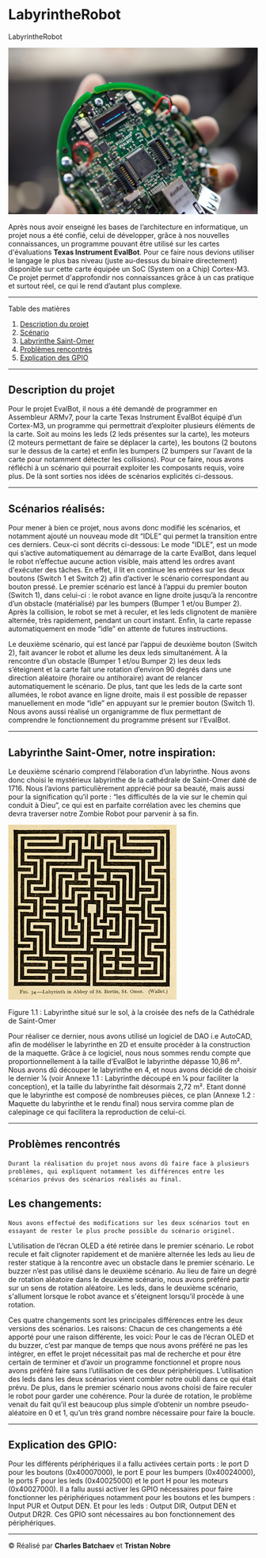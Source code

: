 # LabyrintheRobot
LabyrintheRobot

![](./Images/evalbot.jpg)

Après nous avoir enseigné les bases de l’architecture en informatique, un projet nous a été confié, celui de développer, grâce à nos nouvelles connaissances, un programme pouvant être utilisé sur les cartes d'évaluations **Texas Instrument EvalBot**. Pour ce faire nous devions utiliser le langage le plus bas niveau (juste au-dessus du binaire directement) disponible sur cette carte équipée un SoC (System on a Chip) Cortex-M3. Ce projet permet d'approfondir nos connaissances grâce à un cas pratique et surtout réel, ce qui le rend d’autant plus complexe.

*******

Table des matières
1. [Description du projet](#7description)
2. [Scénario](#scenario)
3. [Labyrinthe Saint-Omer](#labyrinthe)
4. [Problèmes rencontrés](#problemes)
5. [Explication des GPIO](#gpio)


*******

<div id='7description'/>  

## Description du projet

Pour le projet EvalBot, il nous a été demandé de programmer en Assembleur ARMv7, pour la carte Texas Instrument EvalBot équipé d’un Cortex-M3, un programme qui permettrait d’exploiter plusieurs éléments de la carte. Soit au moins les leds (2 leds présentes sur la carte), les moteurs (2 moteurs permettant de faire se déplacer la carte), les boutons (2 boutons sur le dessus de la carte) et enfin les bumpers (2 bumpers sur l’avant de la carte pour notamment détecter les collisions).
	Pour ce faire, nous avons réfléchi à un scénario qui pourrait exploiter les composants requis, voire plus. De là sont sorties nos idées de scénarios explicités ci-dessous.

*******

<div id='scenario'/>

## Scénarios réalisés:

Pour mener à bien ce projet, nous avons donc modifié les scénarios, et notamment ajouté un nouveau mode dit “IDLE” qui permet la transition entre ces derniers. Ceux-ci sont décrits ci-dessous:
Le mode "IDLE", est un mode qui s’active automatiquement au démarrage de la carte EvalBot, dans lequel le robot n’effectue aucune action visible, mais attend les ordres avant d'exécuter des tâches. En effet, il lit en continue les entrées sur les deux boutons (Switch 1 et Switch 2) afin d’activer le scénario correspondant au bouton pressé.
Le premier scénario est lancé à l’appui du premier bouton (Switch 1), dans celui-ci : le robot avance en ligne droite jusqu’à la rencontre d’un obstacle (matérialisé) par les bumpers (Bumper 1 et/ou Bumper 2). Après la collision, le robot se met à reculer, et les leds clignotent de manière alternée, très rapidement, pendant un court instant. Enfin, la carte repasse automatiquement en mode “idle” en attente de futures instructions.

Le deuxième scénario, qui est lancé par l’appui de deuxième bouton (Switch 2), fait avancer le robot et allume les deux leds simultanément. À la rencontre d’un obstacle (Bumper 1 et/ou Bumper 2) les deux leds s’éteignent et la carte fait une rotation d’environ 90 degrés dans une direction aléatoire (horaire ou antihoraire) avant de relancer automatiquement le scénario. De plus, tant que les leds de la carte sont allumées, le robot avance en ligne droite, mais il est possible de repasser manuellement en mode “idle” en appuyant sur le premier bouton (Switch 1).
Nous avons aussi réalisé un organigramme de flux permettant de comprendre le fonctionnement du programme présent sur l’EvalBot.

*******

<div id='labyrinthe'/>

## Labyrinthe Saint-Omer, notre inspiration:
Le deuxième scénario comprend l’élaboration d’un labyrinthe. Nous avons donc choisi le mystérieux labyrinthe de la cathédrale de Saint-Omer daté de 1716. Nous l’avions particulièrement apprécié pour sa beauté, mais aussi pour la signification qu’il porte :  “les difficultés de la vie sur le chemin qui conduit à Dieu”, ce qui est en parfaite corrélation avec les chemins que devra traverser notre Zombie Robot pour parvenir à sa fin.

![](./Images/labyrinthe.jpg)

Figure 1.1 : Labyrinthe situé sur le sol, à la croisée des nefs de la Cathédrale de Saint-Omer

Pour réaliser ce dernier, nous avons utilisé un logiciel de DAO i.e AutoCAD, afin de modéliser le labyrinthe en 2D et ensuite procéder à la construction de la maquette. Grâce à ce logiciel, nous nous sommes rendu compte que proportionnellement à la taille d’EvalBot le labyrinthe dépasse 10,86 m². Nous avons dû découper le labyrinthe en 4, et nous avons décidé de choisir le dernier 1⁄4 (voir Annexe 1.1 : Labyrinthe découpé en 1⁄4 pour faciliter la conception),  et la taille du labyrinthe fait désormais 2,72 m².
Etant donné que le labyrinthe est composé de nombreuses pièces, ce plan (Annexe 1.2 : Maquette du labyrinthe et le rendu final) nous servira comme plan de calepinage ce qui facilitera la reproduction de celui-ci. 


*******

<div id='problemes'/>  

## Problèmes rencontrés
	Durant la réalisation du projet nous avons dû faire face à plusieurs problèmes, qui expliquent notamment les différences entre les scénarios prévus des scénarios réalisés au final.
## Les changements:
	Nous avons effectué des modifications sur les deux scénarios tout en essayant de rester le plus proche possible du scénario originel.
L’utilisation de l’écran OLED a été retirée dans le premier scénario.
Le robot recule et fait clignoter rapidement et de manière alternée les leds au lieu de rester statique à la rencontre avec un obstacle dans le premier scénario.
Le buzzer n’est pas utilisé dans le deuxième scénario.
Au lieu de faire un degré de rotation aléatoire dans le deuxième scénario, nous avons préféré partir sur un sens de rotation aléatoire.
Les leds, dans le deuxième scénario, s'allument lorsque le robot avance et s'éteignent lorsqu’il procède à une rotation.
 
Ces quatre changements sont les principales différences entre les deux versions des scénarios.
Les raisons:
	Chacun de ces changements a été apporté pour une raison différente, les voici:
Pour le cas de l’écran OLED et du buzzer, c’est par manque de temps que nous avons préféré ne pas les intégrer, en effet le projet nécessitait pas mal de recherche et pour être certain de terminer et d’avoir un programme fonctionnel et propre nous avons préféré faire sans l’utilisation de ces deux périphériques.
L’utilisation des leds dans les deux scénarios vient combler notre oubli dans ce qui était prévu. De plus, dans le premier scénario nous avons choisi de faire reculer le robot pour garder une cohérence.
Pour la durée de rotation, le problème venait du fait qu’il est beaucoup plus simple d’obtenir un nombre pseudo-aléatoire en 0 et 1, qu’un très grand nombre nécessaire pour faire la boucle.

*******

<div id='gpio'/>  

## Explication des GPIO:
Pour les différents périphériques il a fallu activées certain ports : le port D pour les boutons (0x40007000), le port E pour les bumpers (0x40024000), le ports F pour les leds (0x40025000) et le port H pour les moteurs (0x40027000). Il a fallu aussi activer les GPIO nécessaires pour faire fonctionner les périphériques notamment pour les boutons et les bumpers : Input PUR et Output DEN. Et pour les leds : Output DIR, Output DEN et Output DR2R. Ces GPIO sont nécessaires au bon fonctionnement des périphériques.

*******

© Réalisé par **Charles Batchaev** et **Tristan Nobre**
